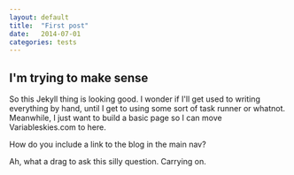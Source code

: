 ```yaml
---
layout: default
title:  "First post"
date:   2014-07-01
categories: tests
---
```



## I'm trying to make sense

So this Jekyll thing is looking good. I wonder if I'll get used to writing everything by hand, until I get to using some sort of task runner or whatnot.
Meanwhile, I just want to build a basic page so I can move Variableskies.com to here.

How do you include a link to the blog in the main nav? 

Ah, what a drag to ask this silly question. Carrying on.